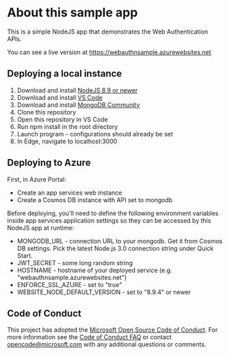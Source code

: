 # About this sample app

This is a simple NodeJS app that demonstrates the Web Authentication APIs.

You can see a live version at https://webauthnsample.azurewebsites.net

## Deploying a local instance

1. Download and install [NodeJS 8.9 or newer](https://nodejs.org/en/)
2. Download and install [VS Code](https://code.visualstudio.com/)
3. Download and install [MongoDB Community](https://www.mongodb.com/download-center#community)
4. Clone this repository
5. Open this repository in VS Code
6. Run npm install in the root directory
7. Launch program - configurations should already be set
8. In Edge, navigate to localhost:3000

## Deploying to Azure

First, in Azure Portal:

- Create an app services web instance
- Create a Cosmos DB instance with API set to mongodb

Before deploying, you'll need to define the following environment variables inside app services application settings so they can be accessed by this NodeJS app at runtime:

- MONGODB_URL - connection URL to your mongodb. Get it from Cosmos DB settings. Pick the latest Node.js 3.0 connection string under Quick Start.
- JWT_SECRET - some long random string
- HOSTNAME - hostname of your deployed service (e.g. "webauthnsample.azurewebsites.net")
- ENFORCE_SSL_AZURE - set to "true"
- WEBSITE_NODE_DEFAULT_VERSION - set to "8.9.4" or newer

## Code of Conduct

This project has adopted the [Microsoft Open Source Code of Conduct](https://opensource.microsoft.com/codeofconduct/). For more information see the [Code of Conduct FAQ](https://opensource.microsoft.com/codeofconduct/faq/) or contact [opencode@microsoft.com](mailto:opencode@microsoft.com) with any additional questions or comments.
